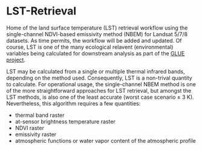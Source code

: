 # LST-Retrieval

Home of the land surface temperature (LST) retrieval workflow using the single-channel NDVI-based emissivity method (NBEM) for Landsat 5/7/8 datasets. As time permits, the workflow will be added and updated. Of course, LST is one of the many ecological relavent (environmental) variables being calculated for downstream analysis as part of the [GLUE project](http://www.globalurbanevolution.com/).

LST may be calculated from a single or multiple thermal infrared bands, depending on the method used. Consequently, LST is a non-trival quantity to calculate. For operational usage, the single-channel NBEM method is one of the more straightforward approaches for LST retrieval, but amongst the LST methods, is also one of the least accurate (worst case scenario ± 3 K). Nevertheless, this algorithm requires a few quantities:

- thermal band raster
- at-sensor brightness temperature raster
- NDVI raster
- emissivity raster
- atmospheric functions or water vapor content of the atmospheric profile


